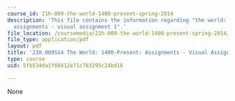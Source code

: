 ```yaml
---
course_id: 21h-009-the-world-1400-present-spring-2014
description: 'This file contains the information regarding "the world: 1400-present:
  assignments - visual assignment 1".'
file_location: /coursemedia/21h-009-the-world-1400-present-spring-2014/5fb534da1f60412e71c763295c24bd16_MIT21H_009S14_VisualAsign1.pdf
file_type: application/pdf
layout: pdf
title: '21H.009S14 The World: 1400-Present: Assignments - Visual Assignment 1'
type: course
uid: 5fb534da1f60412e71c763295c24bd16

---
```

None